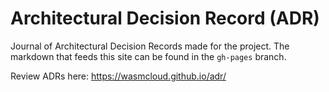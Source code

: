 # Architectural Decision Record (ADR)

Journal of Architectural Decision Records made for the project. The markdown that feeds this site can be found in the `gh-pages` branch.

Review ADRs here: https://wasmcloud.github.io/adr/
